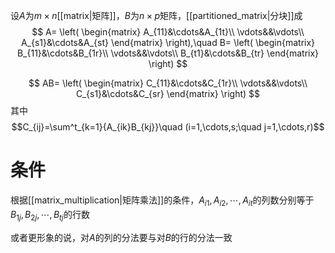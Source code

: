 设$A$为$m\times n$[[matrix|矩阵]]，$B$为$n\times p$矩阵，[[partitioned_matrix|分块]]成
$$
A=
\left(
\begin{matrix}
A_{11}&\cdots&A_{1t}\\
\vdots&&\vdots\\
A_{s1}&\cdots&A_{st}
\end{matrix}
\right),\quad
B=
\left(
\begin{matrix}
B_{11}&\cdots&B_{1r}\\
\vdots&&\vdots\\
B_{t1}&\cdots&B_{tr}
\end{matrix}
\right)
$$

$$
AB=
\left(
\begin{matrix}
C_{11}&\cdots&C_{1r}\\
\vdots&&\vdots\\
C_{s1}&\cdots&C_{sr}
\end{matrix}
\right)
$$
其中$$C_{ij}=\sum^t_{k=1}{A_{ik}B_{kj}}\quad (i=1,\cdots,s;\quad j=1,\cdots,r)$$
# 条件
根据[[matrix_multiplication|矩阵乘法]]的条件，$A_{i1},A_{i2}, \cdots, A_{it}$的列数分别等于$B_{1j},B_{2j},\cdots,B_{tj}$的行数

或者更形象的说，对$A$的列的分法要与对$B$的行的分法一致